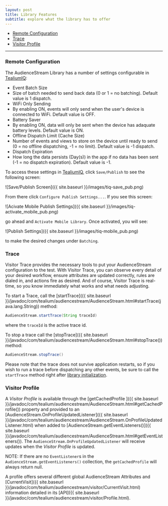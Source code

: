 ```yaml
---
layout: post
title: Library Features
subtitle: explore what the library has to offer
---
```


* [Remote Configuration](features.html#remote-config)
* [Trace](features.html#trace)
* [Visitor Profile](features.html#profile)

<hr/>

<!--more-->

### <a id="remote-config"></a>Remote Configuration

The AudienceStream Library has a number of settings configurable in [TealiumIQ](https://my.tealiumiq.com):

* Event Batch Size
 * Size of batch needed to send back data (0 or 1 = no batching). Default value is 1 dispatch.
* WiFi Only Sending
 * By enabling ON, events will only send when the user's device is connected to WiFi. Default value is OFF.
* Battery Saver
 * By enabling ON, data will only be sent when the device has adaquate battery levels. Default value is ON.
* Offline Dispatch Limit (Cache Size)
 * Number of events and views to store on the device until ready to send (0 = no offline dispatching, -1 = no limit). Default value is -1 dispatch.
* Dispatch Expiration
 * How long the data persists (Day(s)) in the app if no data has been sent (-1 = no dispatch expiration). Default value is -1.

To access these settings in [TealiumIQ](https://my.tealiumiq.com), click ```Save/Publish``` to see the following screen:

![Save/Publish Screen]({{ site.baseurl }}/images/tiq-save_pub.png)

From there click ```Configure Publish Settings...```. If you see this screen:

![Acivate Mobile Publish Settings]({{ site.baseurl }}/images/tiq-activate_mobile_pub.png)

go ahead and ```Activate Mobile Library```. Once activated, you will see: 

![Publish Settings]({{ site.baseurl }}/images/tiq-mobile_pub.png)

to make the desired changes under ```Batching```.

### <a id="trace"></a>Trace 

Visitor Trace provides the necessary tools to put your AudienceStream configuration to the test. With Visitor Trace, you can observe every detail of your desired workflow, ensure attributes are updated correctly, rules are dialed in, and actions fire as desired. And of course, Visitor Trace is real-time, so you know immediately what works and what needs adjusting.

To start a Trace, call the [startTrace]({{ site.baseurl }}/javadoc/com/tealium/audiencestream/AudienceStream.html#startTrace(java.lang.String)) method:
  
```java
AudienceStream.startTrace(String traceId)
```

where the ```traceId``` is the active trace id.

To stop a trace call the [stopTrace]({{ site.baseurl }}/javadoc/com/tealium/audiencestream/AudienceStream.html#stopTrace()) method:

```java
AudienceStream.stopTrace()
```

Please note that the trace does not survive application restarts, so if you wish to run a trace before dispatching any other events, be sure to call the ```startTrace``` method right after [library initialization](getting-started.html#enable).

### <a id="profile"></a>Visitor Profile

A *Visitor Profile* is available through the [getCachedProfile
]({{ site.baseurl }}/javadoc/com/tealium/audiencestream/AudienceStream.html#getCachedProfile()) property and provided to an [AudienceStream.OnProfileUpdatedListener]({{ site.baseurl }}/javadoc/com/tealium/audiencestream/AudienceStream.OnProfileUpdatedListener.html) when added to [AudienceStream.getEventListeners()]({{ site.baseurl }}/javadoc/com/tealium/audiencestream/AudienceStream.html#getEventListeners()). The ```AudienceStream.OnProfileUpdatedListener``` will receive updates when the *Visitor Profile* is updated. 

NOTE: If there are no ```EventListener```s in the ```AudienceStream.getEventListeners()``` collection, the ```getCachedProfile``` will always return null.

A profile offers several different global AudienceStream Attributes and [CurrentVisit]({{ site.baseurl }}/javadoc/com/tealium/audiencestream/visitor/CurrentVisit.html) information detailed in its [API]({{ site.baseurl }}/javadoc/com/tealium/audiencestream/visitor/Profile.html).